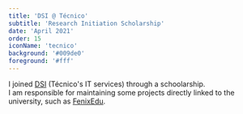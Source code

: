 ```yaml
---
title: 'DSI @ Técnico'
subtitle: 'Research Initiation Scholarship'
date: 'April 2021'
order: 15
iconName: 'tecnico'
background: '#009de0'
foreground: '#fff'
---
```


I joined [DSI](https://si.tecnico.ulisboa.pt/en/) (Técnico's IT services) through a schoolarship.  
I am responsible for maintaining some projects directly linked to the university, such as [FenixEdu](https://github.com/FenixEdu/fenixedu-academic/commits?author=diogotcorreia).
